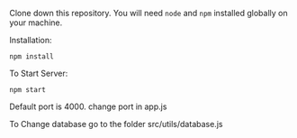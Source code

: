 

Clone down this repository. You will need `node` and `npm` installed globally on your machine.  

Installation:

`npm install`  

To Start Server:

`npm start`  

Default port is 4000. change port in app.js

To Change database go to the folder src/utils/database.js
